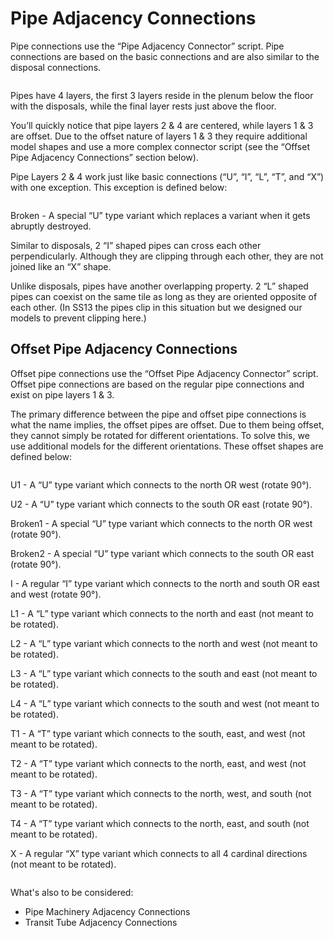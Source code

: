 # Pipe Adjacency Connections

Pipe connections use the “Pipe Adjacency Connector” script. Pipe connections are based on the basic connections and are also similar to the disposal connections.

<figure><img src="https://lh6.googleusercontent.com/l34krKKQjHYIDsjkS_aiiOFLNSZmC4z71oaMsrUnMx5YjhGDthYm3cQPC_vnv8RnF_ECESPq6ZnBNj5jZN47etaP1UqfV8SL9jBGomosSTdFzIQ3egWRA6J1T6UX8Am3rtqDMjNVocPnHBTlEy0LHw" alt=""><figcaption></figcaption></figure>

Pipes have 4 layers, the first 3 layers reside in the plenum below the floor with the disposals, while the final layer rests just above the floor.

You’ll quickly notice that pipe layers 2 & 4 are centered, while layers 1 & 3 are offset. Due to the offset nature of layers 1 & 3 they require additional model shapes and use a more complex connector script (see the “Offset Pipe Adjacency Connections” section below).

Pipe Layers 2 & 4 work just like basic connections (“U”, “I”, “L”, “T”, and “X”) with one exception. This exception is defined below:

<figure><img src="https://lh4.googleusercontent.com/pbpG_uMMnW6YhAN_LSTbuYxYx_NoMIapJBqo9YkMQnxNzFnw2gQc0eUpqqjv6Yv8xgt6Af3mpuht8k5ofhsT7Rl3y64JHhR2KqsqHixLgvPzJtroCb--qKtxv1sKhTznK4bZ07wcW0rsnKoue8BP9w" alt=""><figcaption></figcaption></figure>

Broken - A special “U” type variant which replaces a variant when it gets abruptly destroyed.

Similar to disposals, 2 “I” shaped pipes can cross each other perpendicularly. Although they are clipping through each other, they are not joined like an “X” shape.

Unlike disposals, pipes have another overlapping property. 2 “L” shaped pipes can coexist on the same tile as long as they are oriented opposite of each other. (In SS13 the pipes clip in this situation but we designed our models to prevent clipping here.)

## Offset Pipe Adjacency Connections <img src="https://lh3.googleusercontent.com/Gu82RVgvMEJshQ79i0fFAW66sFtgTQLpF0AfwWAyR1F3l7HRUfMEF4FfTpmX8vjrk_9rxG7ehL-0jjHLnOS2A6S8CC0wLM7EWRi5OGGk5-j8qg-7am-LlKL4CxpPE6MiTQBYwsnmByIs66rAcKTFVw" alt="" data-size="line">

Offset pipe connections use the “Offset Pipe Adjacency Connector” script. Offset pipe connections are based on the regular pipe connections and exist on pipe layers 1 & 3.

The primary difference between the pipe and offset pipe connections is what the name implies, the offset pipes are offset. Due to them being offset, they cannot simply be rotated for different orientations. To solve this, we use additional models for the different orientations. These offset shapes are defined below:

<figure><img src="https://lh6.googleusercontent.com/HLpYplNOKbQiZTQ9hMwHhAvcIkh8TTfF6MFu4Ve4sEkBF2Li4vBBXnSBtMJAYrhCQZG-BRhyb5b-lo3Wpr6I4-MmoEVOsfoQboIPZInk5sQAfk0fmZSU2McE1xLD6xenjTmL_Trtwn2_LoipnomK9g" alt=""><figcaption></figcaption></figure>

U1 - A “U” type variant which connects to the north OR west (rotate 90°).

U2 - A “U” type variant which connects to the south OR east (rotate 90°).

Broken1 - A special “U” type variant which connects to the north OR west (rotate 90°).

Broken2 - A special “U” type variant which connects to the south OR east (rotate 90°).

I - A regular “I” type variant which connects to the north and south OR east and west (rotate 90°).

L1 - A “L” type variant which connects to the north and east (not meant to be rotated).

L2 - A “L” type variant which connects to the north and west (not meant to be rotated).

L3 - A “L” type variant which connects to the south and east (not meant to be rotated).

L4 - A “L” type variant which connects to the south and west (not meant to be rotated).

T1 - A “T” type variant which connects to the south, east, and west (not meant to be rotated).

T2 - A “T” type variant which connects to the north, east, and west (not meant to be rotated).

T3 - A “T” type variant which connects to the north, west, and south (not meant to be rotated).

T4 - A “T” type variant which connects to the north, east, and south (not meant to be rotated).

X - A regular “X” type variant which connects to all 4 cardinal directions (not meant to be rotated).

<figure><img src="https://lh3.googleusercontent.com/pbUx0MadXhNslql_9AG9ixByupO0iBZ40ljRp5YCTWW-2ehNmuSYIDp7kmV2e9pHqhUgcNmA6uTVssUYTP4zfTiF67MNn7zgYLRdmTsJFIFYhlwCosPD8l-ydR8H3FpQ8tpRDYQopChXHN5n1180Qw" alt=""><figcaption></figcaption></figure>

What's also to be considered:

* Pipe Machinery Adjacency Connections
* Transit Tube Adjacency Connections

